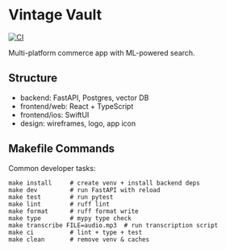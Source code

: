 # Vintage Vault

[![CI](https://github.com/wabenzi/prethrift/actions/workflows/ci.yml/badge.svg)](https://github.com/wabenzi/prethrift/actions/workflows/ci.yml)

Multi-platform commerce app with ML-powered search.

## Structure
- backend: FastAPI, Postgres, vector DB
- frontend/web: React + TypeScript
- frontend/ios: SwiftUI
- design: wireframes, logo, app icon

## Makefile Commands
Common developer tasks:

```
make install     # create venv + install backend deps
make dev         # run FastAPI with reload
make test        # run pytest
make lint        # ruff lint
make format      # ruff format write
make type        # mypy type check
make transcribe FILE=audio.mp3  # run transcription script
make ci          # lint + type + test
make clean       # remove venv & caches
```
